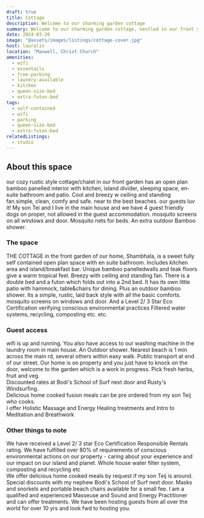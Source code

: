 ```yaml
---
draft: true
title: Cottage
description: Welcome to our charming garden cottage
summary: Welcome to our charming garden cottage, nestled in our front yard, a stone's throw away from the main house where we live. This open-plan cottage exudes rustic charm, step inside to discover a cosy open plan retreat featuring attractive bamboo panelling and teak floors and a fully equipped kitchen with an island divider, ensuite bathroom and Queen size bed. Screened louvred windows let the breeze flow through plus standing and ceiling fans and mosquito nets. At its front is a small patio,several hammocks and an outdoor bamboo shower.
date: 2024-03-20
image: "@assets/images/listings/cottage-cover.jpg"
host: lauralin
location: "Maxwell, Christ Church"
amenities: 
  - wifi
  - essentails
  - free-parking
  - laundry-available
  - kitchen
  - queen-size-bed
  - extra-futon-bed
tags:
  - self-contained
  - wifi
  - parking
  - queen-size-bed
  - extra-futon-bed
relatedListings:
  - studio
---
```

## About this space

our cozy rustic style cottage/chalet in our front garden has an open plan bamboo panelled interior with kitchen, island divider, sleeping space, en-suite bathroom and patio. Cool and breezy w ceiling and standing fan.simple, clean, comfy and safe. near to the best beaches. our guests luv it! My son Tei and I live in the main house and we have 4 guest friendly dogs on proper, not allowed in the guest accommodation. mosquito screens on all windows and door. Mosquito nets for beds. An extra outdoor Bamboo shower.

### The space

THE COTTAGE in the front garden of our home, Shambhala, is a sweet fully self contained open plan space with en suite bathroom. Includes kitchen area and island/breakfast bar. Unique bamboo panelledwalls and teak floors give a warm tropical feel. Breezy with ceiling and standing fan. There is a double bed and a futon which folds out into a 2nd bed. It has its own little patio with hammock, table&chairs for dining. Plus an outdoor bamboo shower. Its a simple, rustic, laid back style with all the basic comforts. mosquito screens on windows and door. And a Level 2/ 3 Star Eco Certification verifying conscious environmental practices Filtered water systems, recycling, composting etc. etc.

### Guest access

wifi is up and running. You also have access to our washing machine in the laundry room in main house. An Outdoor shower. Nearest beach is 1 min across the main rd, several others within easy walk. Public transport at end of our street. Our home is on property and you just have to knock on the door, welcome to the garden which is a work in progress. Pick fresh herbs, fruit and veg.\
Discounted rates at Bodi's School of Surf next door and Rusty's Windsurfing.\
Delicious home cooked fusion meals can be pre ordered from my son Teij who cooks.\
I offer Holistic Massage and Energy Healing treatments and Intro to Meditation and Breathwork

### Other things to note

We have received a Level 2/ 3 star Eco Certification Responsible Rentals rating. We have fulfilled over 80% of requirements of conscious environmental actions on our property - caring about your experience and our impact on our island and planet. Whole house water filter system, composting and recycling etc\
We offer delicious home cooked meals by request if my son Teij is around. Special discounts with my nephew Bodi's School of Surf next door. Masks and snorkels and portable beach chairs available for a small fee. I am a qualified and experienced Masseuse and Sound and Energy Practitioner and can offer treatments. We have been hosting guests from all over the world for over 10 yrs and look fwd to hosting you.
